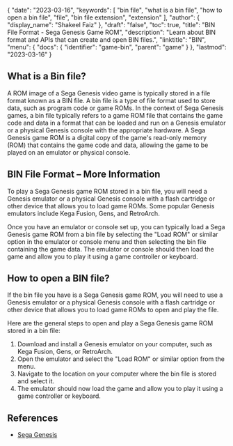 {
  "date": "2023-03-16",
  "keywords": [
    "bin file",
    "what is a bin file",
    "how to open a bin file",
    "file",
    "bin file extension",
    "extension"
  ],
  "author": {
    "display_name": "Shakeel Faiz"
  },
  "draft": "false",
  "toc": true,
  "title": "BIN File Format - Sega Genesis Game ROM",
  "description": "Learn about BIN format and APIs that can create and open BIN files.",
  "linktitle": "BIN",
  "menu": {
    "docs": {
      "identifier": "game-bin",
      "parent": "game"
    }
  },
  "lastmod": "2023-03-16"
}

## What is a Bin file?

A ROM image of a Sega Genesis video game is typically stored in a file format known as a BIN file. A bin file is a type of file format used to store data, such as program code or game ROMs. In the context of Sega Genesis games, a bin file typically refers to a game ROM file that contains the game code and data in a format that can be loaded and run on a Genesis emulator or a physical Genesis console with the appropriate hardware. A Sega Genesis game ROM is a digital copy of the game's read-only memory (ROM) that contains the game code and data, allowing the game to be played on an emulator or physical console.

## BIN File Format – More Information

To play a Sega Genesis game ROM stored in a bin file, you will need a Genesis emulator or a physical Genesis console with a flash cartridge or other device that allows you to load game ROMs. Some popular Genesis emulators include Kega Fusion, Gens, and RetroArch.

Once you have an emulator or console set up, you can typically load a Sega Genesis game ROM from a bin file by selecting the "Load ROM" or similar option in the emulator or console menu and then selecting the bin file containing the game data. The emulator or console should then load the game and allow you to play it using a game controller or keyboard.

## How to open a BIN file?

If the bin file you have is a Sega Genesis game ROM, you will need to use a Genesis emulator or a physical Genesis console with a flash cartridge or other device that allows you to load game ROMs to open and play the file.

Here are the general steps to open and play a Sega Genesis game ROM stored in a bin file:

1. Download and install a Genesis emulator on your computer, such as Kega Fusion, Gens, or RetroArch.
2. Open the emulator and select the "Load ROM" or similar option from the menu.
3. Navigate to the location on your computer where the bin file is stored and select it.
4. The emulator should now load the game and allow you to play it using a game controller or keyboard.

## References
* [Sega Genesis](https://en.wikipedia.org/wiki/Sega_Genesis)
